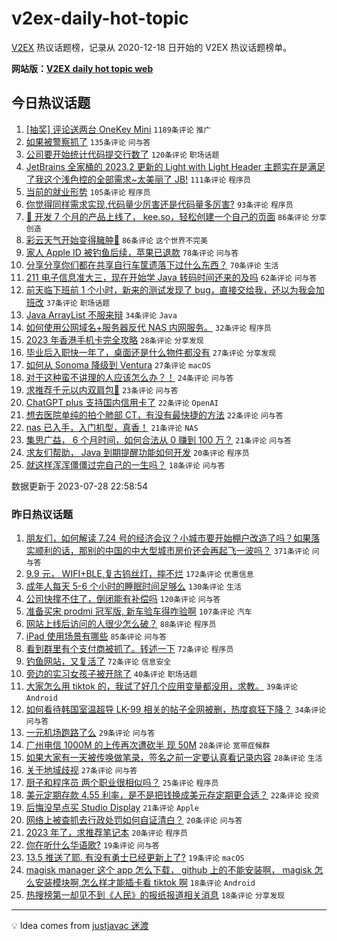 # v2ex-daily-hot-topic

[V2EX](https://www.v2ex.com/) 热议话题榜，记录从 2020-12-18 日开始的 V2EX 热议话题榜单。

**网站版：[V2EX daily hot topic web](https://boojack.github.io/v2ex-daily-hot-topic-web/)**

## 今日热议话题

<!-- TODAY BEGIN -->

1. [[抽奖] 评论送两台 OneKey Mini](https://www.v2ex.com/t/960398) `1189条评论` `推广`
1. [如果被警察抓了](https://www.v2ex.com/t/960451) `135条评论` `问与答`
1. [公司要开始统计代码提交行数了](https://www.v2ex.com/t/960400) `120条评论` `职场话题`
1. [JetBrains 全家桶的 2023.2 更新的 Light with Light Header 主题实在是满足了我这个浅色控的全部需求~太美丽了 JB!](https://www.v2ex.com/t/960432) `111条评论` `程序员`
1. [当前的就业形势](https://www.v2ex.com/t/960483) `105条评论` `程序员`
1. [你觉得同样需求实现,代码量少厉害还是代码量多厉害?](https://www.v2ex.com/t/960424) `93条评论` `程序员`
1. [🐤 开发 7 个月的产品上线了， kee.so，轻松创建一个自己的页面](https://www.v2ex.com/t/960545) `86条评论` `分享创造`
1. [彩云天气开始变得臃肿🤨](https://www.v2ex.com/t/960448) `86条评论` `这个世界不完美`
1. [家人 Apple ID 被钓鱼后续，苹果已退款](https://www.v2ex.com/t/960465) `78条评论` `问与答`
1. [分享分享你们都在共享自行车筐遗落下过什么东西？](https://www.v2ex.com/t/960562) `70条评论` `生活`
1. [211 电子信息准大三，现在开始学 Java 转码时间还来的及吗](https://www.v2ex.com/t/960407) `62条评论` `问与答`
1. [前天临下班前 1 个小时，新来的测试发现了 bug，直接交给我，还以为我会加班改](https://www.v2ex.com/t/960564) `37条评论` `职场话题`
1. [Java ArrayList 不服来辩](https://www.v2ex.com/t/960605) `34条评论` `Java`
1. [如何使用公网域名+服务器反代 NAS 内网服务。](https://www.v2ex.com/t/960677) `32条评论` `程序员`
1. [2023 年香港手机卡完全攻略](https://www.v2ex.com/t/960393) `28条评论` `分享发现`
1. [毕业后入职快一年了，桌面还是什么物件都没有](https://www.v2ex.com/t/960492) `27条评论` `分享发现`
1. [如何从 Sonoma 降级到 Ventura](https://www.v2ex.com/t/960396) `27条评论` `macOS`
1. [对于这种蛮不讲理的人应该怎么办？！](https://www.v2ex.com/t/960587) `24条评论` `问与答`
1. [求推荐千元以内双肩包🎒](https://www.v2ex.com/t/960658) `23条评论` `问与答`
1. [ChatGPT plus 支持国内信用卡了](https://www.v2ex.com/t/960438) `22条评论` `OpenAI`
1. [想去医院单纯的拍个肺部 CT，有没有最快捷的方法](https://www.v2ex.com/t/960418) `22条评论` `问与答`
1. [nas 已入手，入门机型，真香！](https://www.v2ex.com/t/960662) `21条评论` `NAS`
1. [集思广益， 6 个月时间，如何合法从 0 赚到 100 万？](https://www.v2ex.com/t/960634) `21条评论` `问与答`
1. [求友们帮助， Java 到期提醒功能如何开发](https://www.v2ex.com/t/960453) `20条评论` `程序员`
1. [就这样浑浑僵僵过完自己的一生吗？](https://www.v2ex.com/t/960633) `18条评论` `问与答`

数据更新于 2023-07-28 22:58:54

<!-- TODAY END -->

### 昨日热议话题

<!-- YESTERDAY BEGIN -->

1. [朋友们，如何解读 7.24 号的经济会议？小城市要开始棚户改造了吗？如果落实顺利的话，那别的中国的中大型城市房价还会再起飞一波吗？](https://www.v2ex.com/t/960065) `371条评论` `问与答`
1. [9.9 元， WIFI+BLE,复古钨丝灯，摔不烂](https://www.v2ex.com/t/960099) `172条评论` `优惠信息`
1. [成年人每天 5-6 个小时的睡眠时间足够么](https://www.v2ex.com/t/960074) `130条评论` `生活`
1. [公司快撑不住了，倒闭能有补偿吗](https://www.v2ex.com/t/960095) `120条评论` `问与答`
1. [准备买宋 prodmi 冠军版, 新车验车得咋验啊](https://www.v2ex.com/t/960087) `107条评论` `汽车`
1. [网站上线后访问的人很少怎么破？](https://www.v2ex.com/t/960244) `88条评论` `程序员`
1. [iPad 使用场景有哪些](https://www.v2ex.com/t/960100) `85条评论` `问与答`
1. [看到群里有个支付商被抓了。转述一下](https://www.v2ex.com/t/960078) `72条评论` `程序员`
1. [钓鱼网站，又复活了](https://www.v2ex.com/t/960178) `72条评论` `信息安全`
1. [旁边的实习女孩子被开除了](https://www.v2ex.com/t/960329) `40条评论` `职场话题`
1. [大家怎么用 tiktok 的，我试了好几个应用变量都没用，求教。](https://www.v2ex.com/t/960328) `39条评论` `Android`
1. [如何看待韩国室温超导 LK-99 相关的帖子全网被删，热度疯狂下降？](https://www.v2ex.com/t/960270) `34条评论` `问与答`
1. [一元机场跑路了么](https://www.v2ex.com/t/960136) `29条评论` `问与答`
1. [广州电信 1000M 的上传再次遭砍半 现 50M](https://www.v2ex.com/t/960248) `28条评论` `宽带症候群`
1. [如果大家有一天被传唤做笔录，签名之前一定要认真看记录内容](https://www.v2ex.com/t/960076) `28条评论` `生活`
1. [关于地域歧视](https://www.v2ex.com/t/960262) `27条评论` `问与答`
1. [厨子和程序员 两个职业很相似吗？](https://www.v2ex.com/t/960173) `25条评论` `程序员`
1. [美元定期存款 4.55 利率，是不是把钱换成美元存定期更合适？](https://www.v2ex.com/t/960069) `22条评论` `投资`
1. [后悔没早点买 Studio Display](https://www.v2ex.com/t/960189) `21条评论` `Apple`
1. [网络上被查抓去行政处罚如何自证清白？](https://www.v2ex.com/t/960307) `20条评论` `问与答`
1. [2023 年了，求推荐笔记本](https://www.v2ex.com/t/960085) `20条评论` `程序员`
1. [你在听什么华语歌?](https://www.v2ex.com/t/960245) `19条评论` `问与答`
1. [13.5 推送了耶. 有没有勇士已经更新上了?](https://www.v2ex.com/t/960070) `19条评论` `macOS`
1. [magisk manager 这个 app 怎么下载， github 上的不能安装啊， magisk 怎么安装模块啊,怎么样才能插卡看 tiktok 啊](https://www.v2ex.com/t/960298) `18条评论` `Android`
1. [热搜榜第一却见不到《人民》的报纸报道相关消息](https://www.v2ex.com/t/960153) `18条评论` `分享发现`

<!-- YESTERDAY END -->

---

💡 Idea comes from [justjavac 迷渡](https://github.com/justjavac/)
